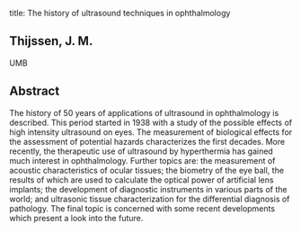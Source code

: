 title: The history of ultrasound techniques in ophthalmology

## Thijssen, J. M.
UMB


## Abstract
The history of 50 years of applications of ultrasound in ophthalmology is described. This period started in 1938 with a study of the possible effects of high intensity ultrasound on eyes. The measurement of biological effects for the assessment of potential hazards characterizes the first decades. More recently, the therapeutic use of ultrasound by hyperthermia has gained much interest in ophthalmology. Further topics are: the measurement of acoustic characteristics of ocular tissues; the biometry of the eye ball, the results of which are used to calculate the optical power of artificial lens implants; the development of diagnostic instruments in various parts of the world; and ultrasonic tissue characterization for the differential diagnosis of pathology. The final topic is concerned with some recent developments which present a look into the future.

